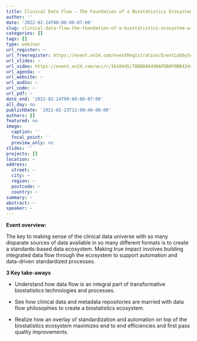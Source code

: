 ```yaml
---
title: Clinical Data Flow – The Foundation of a Biostatistics Ecosystem within a Data Universe
author: ''
date: '2022-02-24T08:00:00-07:00'
slug: clinical-data-flow-the-foundation-of-a-biostatistics-ecosystem-within-a-data-universe
categories: []
tags: []
type: webinar
url_register: ~
url_freeregister: https://event.on24.com/eventRegistration/EventLobbyServletV2?target=lobby20V2.jsp&eventid=3618445&sessionid=1&partnerref=IQVIA?&format=fhaudio&key=78DB0A6490AFDB0F0BB4344596F1980D&utm_source=Eloqua&utm_medium=email&utm_campaign=2022_FSPBiosDataFlow_GBU_RDS_ML&eventuserid=515477594
url_slides: ~
url_video: https://event.on24.com/wcc/r/3618445/78DB0A6490AFDB0F0BB4344596F1980D?mode=login&email=peiwen.wu@gilead.com
url_agenda: ~
url_website: ~
url_audio: ~
url_code: ~
url_pdf: ~
date_end: '2022-02-24T09:00:00-07:00'
all_day: no
publishDate: '2022-02-23T12:00:40-08:00'
authors: []
featured: no
image:
  caption: ''
  focal_point: ''
  preview_only: no
slides: ''
projects: []
location: ~
address:
  street: ~
  city: ~
  region: ~
  postcode: ~
  country: ~
summary: ~
abstract: ~
speaker: ~
---
```

<!--more-->
**Event overview:**    

The key to making sense of the clinical data universe with so many disparate sources of data available in so many different formats is to create a standards-based data ecosystem.  Making true impact involves building integrated data flow through the ecosystem to support automation and data-driven standardized processes.   

**3 Key take-aways**   

- Understand how data flow is an integral part of transformative biostatistics technologies and processes.   

- See how clinical data and metadata repositories are married with data flow philosophies to create a biostatistics ecosystem.   

- Realize how an overlay of standardization and automation on top of the biostatistics ecosystem maximizes end to end efficiencies and first pass quality improvements.   